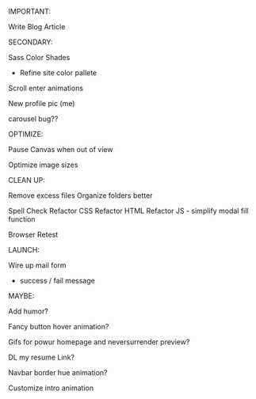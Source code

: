 IMPORTANT:

Write Blog Article


SECONDARY:

Sass Color Shades
  + Refine site color pallete

Scroll enter animations 

New profile pic (me)

carousel bug??


OPTIMIZE: 

Pause Canvas when out of view

Optimize image sizes


CLEAN UP:

Remove excess files
Organize folders better

Spell Check
Refactor CSS
Refactor HTML
Refactor JS - simplify modal fill function

Browser Retest

LAUNCH: 

Wire up mail form
  - success / fail message



MAYBE:

Add humor?

Fancy button hover animation?

Gifs for powur homepage and neversurrender preview? 

DL my resume Link?

Navbar border hue animation?

Customize intro animation